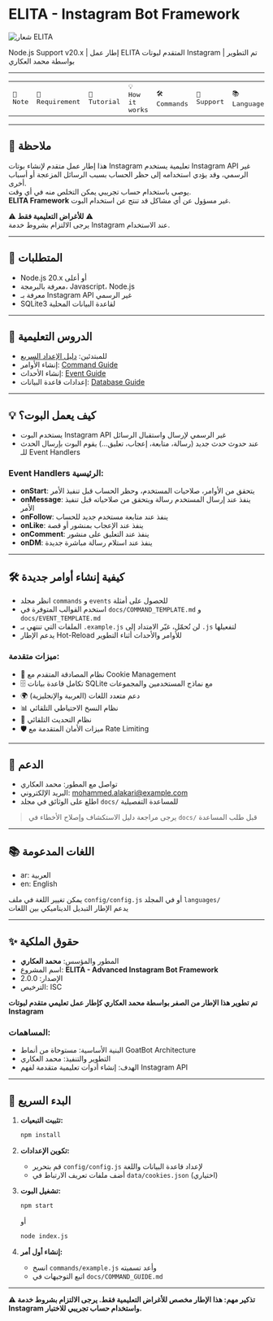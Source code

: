 # ELITA - Instagram Bot Framework

![شعار ELITA](https://i.ibb.co/yFHSq225/dbe6f025fd92aeb583c6b7a4a3a595eb.jpg)

Node.js Support v20.x | إطار عمل ELITA المتقدم لبوتات Instagram | تم التطوير بواسطة محمد العكاري

---

<p align="center">
  <table>
    <tr>
      <td><a href="#-ملاحظة" style="text-decoration:none"><kbd>📝 Note</kbd></a></td>
      <td><a href="#-المتطلبات" style="text-decoration:none"><kbd>🚧 Requirement</kbd></a></td>
      <td><a href="#-الدروس-التعليمية" style="text-decoration:none"><kbd>📝 Tutorial</kbd></a></td>
      <td><a href="#-كيف-يعمل-البوت" style="text-decoration:none"><kbd>💡 How it works</kbd></a></td>
      <td><a href="#️-كيفية-إنشاء-أوامر-جديدة" style="text-decoration:none"><kbd>🛠️ Commands</kbd></a></td>
      <td><a href="#-الدعم" style="text-decoration:none"><kbd>💭 Support</kbd></a></td>
      <td><a href="#-اللغات-المدعومة" style="text-decoration:none"><kbd>📚 Languages</kbd></a></td>
      <td><a href="#-حقوق-الملكية" style="text-decoration:none"><kbd>✨ Copyright</kbd></a></td>
    </tr>
  </table>
</p>

---

## 📝 ملاحظة
هذا إطار عمل متقدم لإنشاء بوتات Instagram تعليمية يستخدم Instagram API غير الرسمي، وقد يؤدي استخدامه إلى حظر الحساب بسبب الرسائل المزعجة أو أسباب أخرى.  
يوصى باستخدام حساب تجريبي يمكن التخلص منه في أي وقت.  
**ELITA Framework** غير مسؤول عن أي مشاكل قد تنتج عن استخدام البوت.

⚠️ **للأغراض التعليمية فقط** ⚠️  
يرجى الالتزام بشروط خدمة Instagram عند الاستخدام.

---

## 🚧 المتطلبات
- Node.js 20.x أو أعلى
- معرفة بالبرمجة، Javascript، Node.js  
- معرفة بـ Instagram API غير الرسمي
- SQLite3 لقاعدة البيانات المحلية

---

## 📝 الدروس التعليمية
- للمبتدئين: [دليل الإعداد السريع](docs/README.md)  
- إنشاء الأوامر: [Command Guide](docs/COMMAND_GUIDE.md)  
- إنشاء الأحداث: [Event Guide](docs/EVENT_GUIDE.md)  
- إعدادات قاعدة البيانات: [Database Guide](docs/DATABASE.md)

---

## 💡 كيف يعمل البوت؟
- يستخدم البوت Instagram API غير الرسمي لإرسال واستقبال الرسائل  
- عند حدوث حدث جديد (رسالة، متابعة، إعجاب، تعليق...) يقوم البوت بإرسال الحدث للـ Event Handlers  

### Event Handlers الرئيسية:
- **onStart**: يتحقق من الأوامر، صلاحيات المستخدم، وحظر الحساب قبل تنفيذ الأمر  
- **onMessage**: ينفذ عند إرسال المستخدم رسالة ويتحقق من صلاحياته قبل تنفيذ الأمر  
- **onFollow**: ينفذ عند متابعة مستخدم جديد للحساب  
- **onLike**: ينفذ عند الإعجاب بمنشور أو قصة  
- **onComment**: ينفذ عند التعليق على منشور  
- **onDM**: ينفذ عند استلام رسالة مباشرة جديدة  

---

## 🛠️ كيفية إنشاء أوامر جديدة
- انظر مجلد `commands` و `events` للحصول على أمثلة  
- استخدم القوالب المتوفرة في `docs/COMMAND_TEMPLATE.md` و `docs/EVENT_TEMPLATE.md`  
- الملفات التي تنتهي بـ `.example.js` لن تُحمّل، غيّر الامتداد إلى `.js` لتفعيلها  
- يدعم الإطار Hot-Reload للأوامر والأحداث أثناء التطوير

### ميزات متقدمة:
- 🔐 نظام المصادقة المتقدم مع Cookie Management  
- 🗄️ تكامل قاعدة بيانات SQLite مع نماذج المستخدمين والمجموعات  
- 🌍 دعم متعدد اللغات (العربية والإنجليزية)  
- 📊 نظام النسخ الاحتياطي التلقائي  
- 🔄 نظام التحديث التلقائي  
- 🛡️ ميزات الأمان المتقدمة مع Rate Limiting  

---

## 💭 الدعم
- تواصل مع المطور: محمد العكاري  
- البريد الإلكتروني: mohammed.alakari@example.com  
- اطلع على الوثائق في مجلد `docs/` للمساعدة التفصيلية  

> يرجى مراجعة دليل الاستكشاف وإصلاح الأخطاء في `docs/` قبل طلب المساعدة  

---

## 📚 اللغات المدعومة
- ar: العربية  
- en: English  

يمكن تغيير اللغة في ملف `config/config.js` أو في المجلد `languages/`  
يدعم الإطار التبديل الديناميكي بين اللغات

---

## ✨ حقوق الملكية
- المطور والمؤسس: **محمد العكاري**  
- اسم المشروع: **ELITA - Advanced Instagram Bot Framework**  
- الإصدار: 2.0.0  
- الترخيص: ISC  

**تم تطوير هذا الإطار من الصفر بواسطة محمد العكاري كإطار عمل تعليمي متقدم لبوتات Instagram**

### المساهمات:
- البنية الأساسية: مستوحاة من أنماط GoatBot Architecture  
- التطوير والتنفيذ: محمد العكاري  
- الهدف: إنشاء أدوات تعليمية متقدمة لفهم Instagram API

---

## 🚀 البدء السريع

1. **تثبيت التبعيات:**
   ```bash
   npm install
   ```

2. **تكوين الإعدادات:**
   - قم بتحرير `config/config.js` لإعداد قاعدة البيانات واللغة
   - أضف ملفات تعريف الارتباط في `data/cookies.json` (اختياري)

3. **تشغيل البوت:**
   ```bash
   npm start
   ```
   أو
   ```bash
   node index.js
   ```

4. **إنشاء أول أمر:**
   - انسخ `commands/example.js` وأعد تسميته
   - اتبع التوجيهات في `docs/COMMAND_GUIDE.md`

---

**⚠️ تذكير مهم: هذا الإطار مخصص للأغراض التعليمية فقط. يرجى الالتزام بشروط خدمة Instagram واستخدام حساب تجريبي للاختبار.**